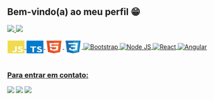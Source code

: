 ## Bem-vindo(a) ao meu perfil 😁

 <div>
   <a href="https://github.com/mrdudae"> <!-- link do seu github -->
   <img height="180em" src="https://github-readme-stats.vercel.app/api?username=ClaudiOmatheuuss&show_icons=true&theme=tokyonight&include_all_commits=false&count_private=false"/> <!-- mudar username=para o seu nome de usuario no github -->
   <img height="180em" src="https://github-readme-stats.vercel.app/api/top-langs/?username=ClaudiOmatheuuss&layout=compact&langs_count=6&theme=tokyonight&include_all_commits=false&count_private=false"/> <!-- mudar user name para seu nome de usuario no github -->
</div>
    
<div style="display: inline_block"><br>
 
  <img align="center" alt="Js" height="30" width="40" src="https://raw.githubusercontent.com/devicons/devicon/master/icons/javascript/javascript-plain.svg">
  <img align="center" alt="TypeScript" height="30" width="40" src="https://raw.githubusercontent.com/devicons/devicon/master/icons/typescript/typescript-original.svg">
  <img align="center" alt="HTML" height="30" width="40" src="https://raw.githubusercontent.com/devicons/devicon/master/icons/html5/html5-original.svg">
  <img align="center" alt="CSS" height="30" width="40" src="https://raw.githubusercontent.com/devicons/devicon/master/icons/css3/css3-original.svg">
  <img align="center" alt="Bootstrap" height="30" width="40" src="https://cdn.jsdelivr.net/gh/devicons/devicon/icons/bootstrap/bootstrap-original.svg" />
  <img align="center" alt="Node JS" height="30" width="40" src="https://cdn.jsdelivr.net/gh/devicons/devicon/icons/nodejs/nodejs-original.svg" />
  <img align="center" alt="React" height="30" width="40" src="https://cdn.jsdelivr.net/gh/devicons/devicon/icons/react/react-original.svg" />
  <img align="center" alt="Angular" height="30" width="40" src="https://cdn.jsdelivr.net/gh/devicons/devicon/icons/angular/angular-original.svg" />

</div>
 
<br>
 
### Para entrar em contato:
 
<div> 
  <a href = "dudateixeiraoliver@gmail.com" target="_blank"> <!-- link para seu email -->
<img src="https://img.shields.io/badge/-Gmail-%23333?style=for-the-badge&logo=gmail&logoColor=white" /></a>
  <a href="https://(https://www.instagram.com/mr_dudaee/)" target="_blank"> <!-- link do seu insta -->
<img src="https://img.shields.io/badge/-Instagram-%23E4405F?style=for-the-badge&logo=instagram&logoColor=white" /></a>
  <a href="https://www.linkedin.com/in/eduarda-oliver-120725318/" target="_blank"> <!-- link do seu linkedin -->
<img src="https://img.shields.io/badge/-LinkedIn-%230077B5?style=for-the-badge&logo=linkedin&logoColor=white" target="_blank"/></a>
</div>
